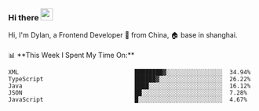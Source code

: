 ### Hi there <img src="https://media.giphy.com/media/hvRJCLFzcasrR4ia7z/giphy.gif" width="25px">

<!-- ![visitors](https://visitor-badge.glitch.me/badge?page_id=dislfyer.dislfyer) --!>

Hi, I'm Dylan, a Frontend Developer 🚀 from China, 🏠 base in shanghai.
<br/>
<br/>

📊 **This Week I Spent My Time On:**


<!--START_SECTION:waka-->

```text
XML                                 ████████▓░░░░░░░░░░░░░░░░  34.94%
TypeScript                          ██████▓░░░░░░░░░░░░░░░░░░  26.22%
Java                                ████░░░░░░░░░░░░░░░░░░░░░  16.12%
JSON                                ██░░░░░░░░░░░░░░░░░░░░░░░  7.28%
JavaScript                          █░░░░░░░░░░░░░░░░░░░░░░░░  4.67%
```

<!--END_SECTION:waka-->

<!--
**About Me:**
 -->
